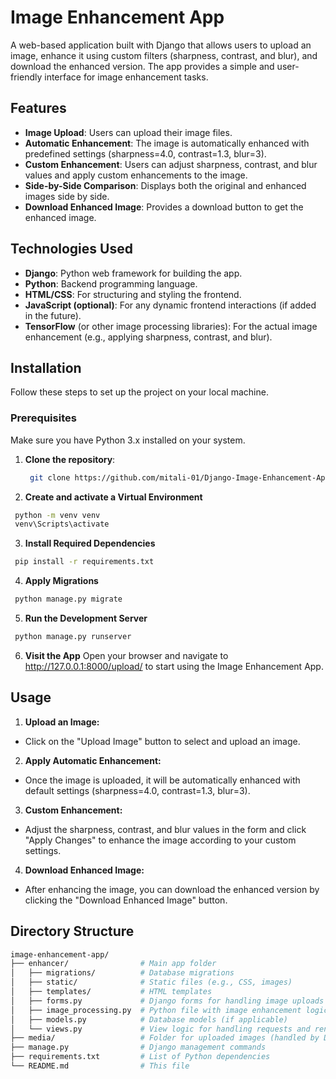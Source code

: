 # Image Enhancement App

A web-based application built with Django that allows users to upload an image, enhance it using custom filters (sharpness, contrast, and blur), and download the enhanced version. The app provides a simple and user-friendly interface for image enhancement tasks.

## Features

- **Image Upload**: Users can upload their image files.
- **Automatic Enhancement**: The image is automatically enhanced with predefined settings (sharpness=4.0, contrast=1.3, blur=3).
- **Custom Enhancement**: Users can adjust sharpness, contrast, and blur values and apply custom enhancements to the image.
- **Side-by-Side Comparison**: Displays both the original and enhanced images side by side.
- **Download Enhanced Image**: Provides a download button to get the enhanced image.

## Technologies Used

- **Django**: Python web framework for building the app.
- **Python**: Backend programming language.
- **HTML/CSS**: For structuring and styling the frontend.
- **JavaScript (optional)**: For any dynamic frontend interactions (if added in the future).
- **TensorFlow** (or other image processing libraries): For the actual image enhancement (e.g., applying sharpness, contrast, and blur).

## Installation

Follow these steps to set up the project on your local machine.

### Prerequisites

Make sure you have Python 3.x installed on your system.

1. **Clone the repository**:
   ```bash
    git clone https://github.com/mitali-01/Django-Image-Enhancement-App
   ```
2. **Create and activate a Virtual Environment**
  ```bash
   python -m venv venv
   venv\Scripts\activate
  ```
3. **Install Required Dependencies**
  ```bash
   pip install -r requirements.txt
  ```
4. **Apply Migrations**
  ```bash
   python manage.py migrate
  ```
5. **Run the Development Server**
  ```bash
   python manage.py runserver
  ```
6. **Visit the App**
   Open your browser and navigate to http://127.0.0.1:8000/upload/ to start using the Image Enhancement App.

## Usage
1. **Upload an Image:**
  - Click on the "Upload Image" button to select and upload an image.
2. **Apply Automatic Enhancement:**
  - Once the image is uploaded, it will be automatically enhanced with default settings (sharpness=4.0, contrast=1.3, blur=3).
3. **Custom Enhancement:**
 - Adjust the sharpness, contrast, and blur values in the form and click "Apply Changes" to enhance the image according to your custom settings.
4. **Download Enhanced Image:**
  - After enhancing the image, you can download the enhanced version by clicking the "Download Enhanced Image" button.

##  Directory Structure
  ```bash
image-enhancement-app/
├── enhancer/                # Main app folder
│   ├── migrations/          # Database migrations
│   ├── static/              # Static files (e.g., CSS, images)
│   ├── templates/           # HTML templates
│   ├── forms.py             # Django forms for handling image uploads and custom enhancements
│   ├── image_processing.py  # Python file with image enhancement logic (e.g., sharpness, contrast, blur)
│   ├── models.py            # Database models (if applicable)
│   └── views.py             # View logic for handling requests and rendering responses
├── media/                   # Folder for uploaded images (handled by Django)
├── manage.py                # Django management commands
├── requirements.txt         # List of Python dependencies
└── README.md                # This file
  ```
